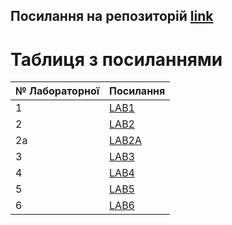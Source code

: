 ## Посилання на репозиторій [link](https://github.com/su115/ISTP.git)
# Таблиця з посиланнями
|№ Лабораторної|Посилання|
|---|---|
|1|[LAB1](https://github.com/su115/ISTP/tree/main/Lab1)|
|2|[LAB2](https://github.com/su115/ISTP/tree/main/Lab2)|
|2a|[LAB2A](https://github.com/su115/ISTP/tree/main/Lab2a)|
|3|[LAB3](https://github.com/su115/ISTP/tree/main/Lab3)|
|4|[LAB4](https://github.com/su115/ISTP/tree/main/Lab4)|
|5|[LAB5](https://github.com/su115/ISTP/tree/main/Lab5)|
|6|[LAB6](https://github.com/su115/ISTP/tree/main/Lab6)|
